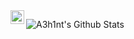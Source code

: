 <!--
**A3h1nt/A3h1nt** is a ✨ _special_ ✨ repository because its `README.md` (this file) appears on your GitHub profile.

Here are some ideas to get you started:

- 🔭 I’m currently working on ...
- 🌱 I’m currently learning ...
- 👯 I’m looking to collaborate on ...
- 🤔 I’m looking for help with ...
- 💬 Ask me about ...
- 📫 How to reach me: ...
- 😄 Pronouns: ...
- ⚡ Fun fact: ...
-->
<a href="https://twitter.com/a3h1nt">
  <img align="left" alt="a3h1nt| Twitter" width="22px" src="https://cdn.jsdelivr.net/npm/simple-icons@v3/icons/twitter.svg" />
</a>

![A3h1nt's Github Stats](https://github-readme-stats.vercel.app/api?username=a3h1nt&show_icons=true&theme=gotham)

